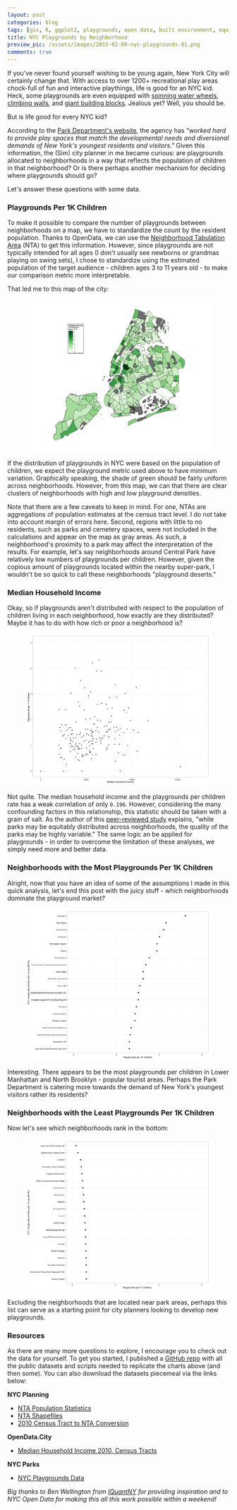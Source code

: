 ```yaml
---
layout: post
categories: blog
tags: [gis, R, ggplot2, playgrounds, open data, built environment, equity]
title: NYC Playgrounds by Neighborhood 
preview_pic: /assets/images/2015-02-09-nyc-playgrounds-01.png
comments: true
---
```


If you've never found yourself wishing to be young again, New York City will certainly change that. With access to over 1200+ recreational play areas chock-full of fun and interactive playthings, life is good for an NYC kid. Heck, some playgrounds are even equipped with [spinning water wheels](http://www.brooklynbridgepark.org/park/pier-6), [climbing walls](http://www.hudsonriverpark.org/explore-the-park/activities/pier-25-play-area), and [giant building blocks](http://www.imaginationplayground.com/index.html). Jealous yet? Well, you should be.

But is life good for every NYC kid?

According to the [Park Department's website](http://www.nycgovparks.org/facilities/playgrounds), the agency has *"worked hard to provide play spaces that match the developmental needs and diversional demands of New York's youngest residents and visitors."* Given this information, the (Sim) city planner in me became curious: are playgrounds allocated to neighborhoods in a way that reflects the population of children in that neighborhood? Or is there perhaps another mechanism for deciding where playgrounds should go? 

Let's answer these questions with some data.

### Playgrounds Per 1K Children

To make it possible to compare the number of playgrounds between neighborhoods on a map, we have to standardize the count by the resident population. Thanks to OpenData, we can use the [Neighborhood Tabulation Area](http://www.nyc.gov/html/dcp/pdf/bytes/nynta_metadata.pdf) (NTA) to get this information. However, since playgrounds are not typically intended for all ages (I don't usually see newborns or grandmas playing on swing sets), I chose to standardize using the estimated population of the target audience - children ages 3 to 11 years old - to make our comparison metric more interpretable.

That led me to this map of the city:

<figure>
<img src="/assets/images/2015-02-09-nyc-playgrounds-01.png" class="fullw">
</img>
</figure>

If the distribution of playgrounds in NYC were based on the population of children, we expect the playground metric used above to have minimum variation. Graphically speaking, the shade of green should be fairly uniform across neighborhoods. However, from this map, we can that there are clear clusters of neighborhoods with high and low playground densities.

Note that there are a few caveats to keep in mind. For one, NTAs are aggregations of population estimates at the census tract level. I do not take into account margin of errors here. Second, regions with little to no residents, such as parks and cemetery spaces, were not included in the calculations and appear on the map as gray areas. As such, a neighborhood's proximity to a park may affect the interpretation of the results. For example, let's say neighborhoods around Central Park have relatively low numbers of playgrounds per children. However, given the copious amount of playgrounds located within the nearby super-park, I wouldn't be so quick to call these neighborhoods "playground deserts." 

### Median Household Income

Okay, so if playgrounds aren't distributed with respect to the population of children living in each neighborhood, how exactly are they distributed? Maybe it has to do with how rich or poor a neighborhood is? 

<figure>
<img src="/assets/images/2015-02-09-nyc-playgrounds-04.png" class="fullw">
</img>
</figure>

Not quite. The median household income and the playgrounds per children rate has a weak correlation of only `0.196`. However, considering the many confounding factors in this relationship, this statistic should be taken with a grain of salt. As the author of this [peer-reviewed study](http://www.ncbi.nlm.nih.gov/pmc/articles/PMC2254179/) explains, "while parks may be equitably distributed across neighborhoods, the quality of the parks may be highly variable." The same logic an be applied for playgrounds - in order to overcome the limitation of these analyses, we simply need more and better data.  

### Neighborhoods with the Most Playgrounds Per 1K Children

Alright, now that you have an idea of some of the assumptions I made in this quick analysis, let's end this post with the juicy stuff - which neighborhoods dominate the playground market?

<figure>
<img src="/assets/images/2015-02-09-nyc-playgrounds-02.png" class="fullw">
</img>
</figure>

Interesting. There appears to be the most playgrounds per children in Lower Manhattan and North Brooklyn - popular tourist areas. Perhaps the Park Department is catering more towards the demand of New York's youngest visitors rather its residents?

### Neighborhoods with the Least Playgrounds Per 1K Children

Now let's see which neighborhoods rank in the bottom:

<figure>
<img src="/assets/images/2015-02-09-nyc-playgrounds-03.png" class="fullw">
</img>
</figure>

Excluding the neighborhoods that are located near park areas, perhaps this list can serve as a starting point for city planners looking to develop new playgrounds.

### Resources

As there are many more questions to explore, I encourage you to check out the data for yourself. To get you started, I published a [GitHub repo](https://github.com/rcquan/nyc-playgrounds) with all the public datasets and scripts needed to replicate the charts above (and then some). You can also download the datasets piecemeal via the links below:

**NYC Planning**

* [NTA Population Statistics](http://www.nyc.gov/html/dcp/download/census/census2010/t_sf1_p2_nta.xlsx)
* [NTA Shapefiles](http://www.nyc.gov/html/dcp/download/bytes/nynta_14d.zip)
* [2010 Census Tract to NTA Conversion](http://www.nyc.gov/html/dcp/download/census/nyc2010census_tabulation_equiv.xlsx)

**OpenData.City**

* [Median Household Income 2010, Census Tracts](http://catalog.opendata.city/dataset/median-household-income-2010-census-tracts)

**NYC Parks**

* [NYC Playgrounds Data](http://www.nycgovparks.org/bigapps/DPR_Playgrounds_001.xml)

*Big thanks to Ben Wellington from [IQuantNY](http://iquantny.tumblr.com/) for providing inspiration and to NYC Open Data for making this all this work possible within a weekend!*

